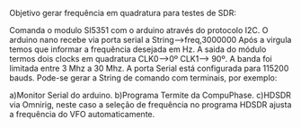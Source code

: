 
Objetivo gerar frequência em quadratura para testes de SDR:

Comanda o modulo SI5351 com o arduino através do protocolo I2C.
O arduino nano recebe via porta serial a 
String-->freq,3000000
Após a virgula temos que informar a frequência desejada em Hz.
A saida do módulo termos dois clocks em quadratura
 CLK0-->0º 
 CLK1--> 90º.
A banda foi limitada entre 3 Mhz a 30 Mhz.
A porta Serial está configurada para 115200 bauds.
Pode-se gerar a String de comando com terminais, por exemplo:

a)Monitor Serial do arduino.
b)Programa Termite da CompuPhase.
c)HDSDR via Omnirig, neste caso a seleção de frequência no programa HDSDR ajusta a frequência do VFO automaticamente. 

